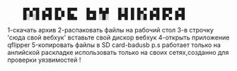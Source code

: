          █▀▄▀█ ▄▀█ █▀▄ █▀▀   █▄▄ █▄█   █░█ █ █▄▀ ▄▀█ █▀█ ▄▀█
         █░▀░█ █▀█ █▄▀ ██▄   █▄█ ░█░   █▀█ █ █░█ █▀█ █▀▄ █▀█ 
  1-скачать архив
  2-распаковать файлы на рабочий стол
  3-в строчку 'сюда свой вебхук' вставьте свой дискор вебхук
  4-открыть приложение qflipper
  5-копировать файлы в SD card-badusb
  p.s работает только на анлийской раскладке 
  использовать только на своих сетях,созданно для проверки уязвимостей !

